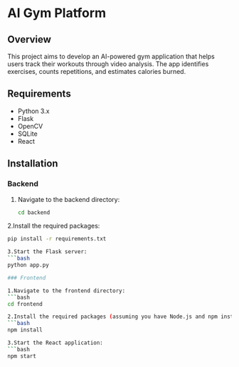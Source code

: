 # AI Gym Platform

## Overview
This project aims to develop an AI-powered gym application that helps users track their workouts through video analysis. The app identifies exercises, counts repetitions, and estimates calories burned.

## Requirements
- Python 3.x
- Flask
- OpenCV
- SQLite
- React

## Installation

### Backend
1. Navigate to the backend directory:
   ```bash
   cd backend
   
2.Install the required packages:
   ```bash
   pip install -r requirements.txt

3.Start the Flask server:
   ```bash
   python app.py

### Frontend

1.Navigate to the frontend directory:
   ```bash
   cd frontend

2.Install the required packages (assuming you have Node.js and npm installed):
   ```bash
   npm install

3.Start the React application:
   ```bash
   npm start
